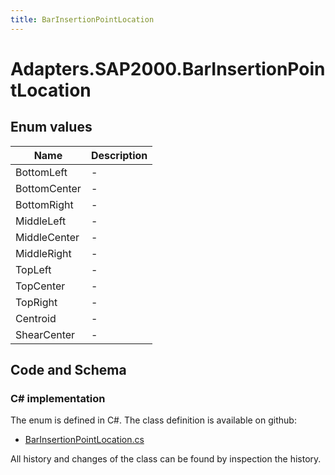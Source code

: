 ```yaml
---
title: BarInsertionPointLocation
---
```


# Adapters.SAP2000.BarInsertionPointLocation



## Enum values

| Name            | Description                                                    |
|-----------------|----------------------------------------------------------------|
| BottomLeft |  -  |
| BottomCenter |  -  |
| BottomRight |  -  |
| MiddleLeft |  -  |
| MiddleCenter |  -  |
| MiddleRight |  -  |
| TopLeft |  -  |
| TopCenter |  -  |
| TopRight |  -  |
| Centroid |  -  |
| ShearCenter |  -  |


## Code and Schema

### C# implementation

The enum is defined in C#. The class definition is available on github:

- [BarInsertionPointLocation.cs](https://github.com/BHoM/SAP2000_Toolkit/blob/develop/SAP2000_oM/Enums/BarInsertionPointLocation.cs)

All history and changes of the class can be found by inspection the history.
